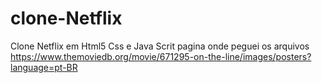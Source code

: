 # clone-Netflix
Clone Netflix em Html5 Css e Java Scrit
pagina onde peguei os arquivos 
https://www.themoviedb.org/movie/671295-on-the-line/images/posters?language=pt-BR 
